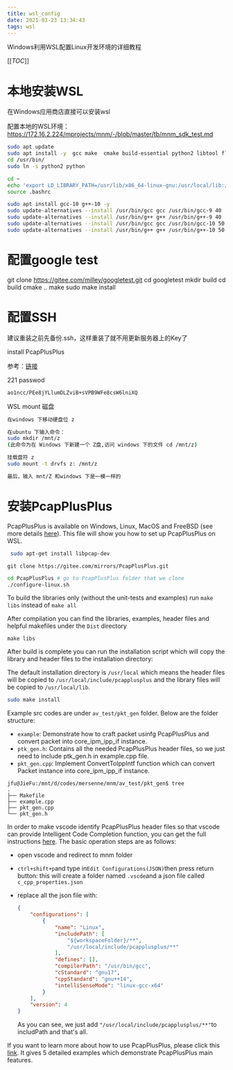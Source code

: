```yaml
---
title: wsl_config
date: 2021-03-23 13:34:43
tags: wsl
---
```




Windows利用WSL配置Linux开发环境的详细教程

[[_TOC_]]

<!--more-->

# 本地安装WSL

在Windows应用商店直接可以安装wsl

配置本地的WSL环境：https://172.16.2.224/mprojects/mnm/-/blob/master/tb/mnm_sdk_test.md

```bash
sudo apt update
sudo apt install -y  gcc make  cmake build-essential python2 libtool flex bison
cd /usr/bin/
sudo ln -s python2 python

cd ~
echo 'export LD_LIBRARY_PATH=/usr/lib/x86_64-linux-gnu:/usr/local/lib:/lib' >> .bashrc
source .bashrc

sudo apt install gcc-10 g++-10 -y
sudo update-alternatives --install /usr/bin/gcc gcc /usr/bin/gcc-9 40
sudo update-alternatives --install /usr/bin/g++ g++ /usr/bin/g++-9 40
sudo update-alternatives --install /usr/bin/gcc gcc /usr/bin/gcc-10 50
sudo update-alternatives --install /usr/bin/g++ g++ /usr/bin/g++-10 50
```



# 配置google test

git clone https://gitee.com/milley/googletest.git
cd googletest
mkdir build
cd build
cmake ..
make
sudo make install

# 配置SSH

建议重装之前先备份.ssh，这样重装了就不用更新服务器上的Key了

install PcapPlusPlus

参考：[链接](https://172.16.2.224/mprojects/mnm/-/tree/master/av_test/pkt_gen)





221 passwod

`ao1ncc/PEe8jYLlumDLZviB+sVPB9WFe8csW6lniXQ`







WSL mount 磁盘

```bash
在windows 下移动硬盘位 z

在ubuntu 下输入命令：
sudo mkdir /mnt/z
(此命令为在 Windows 下新建一个 Z盘,访问 windows 下的文件 cd /mnt/z)

挂载盘符 z
sudo mount -t drvfs z: /mnt/z

最后，输入 mnt/Z 和windows 下是一模一样的

```





# 安装PcapPlusPlus



PcapPlusPlus is available on Windows,  Linux, MacOS and FreeBSD (see more details [here](https://pcapplusplus.github.io/docs/install)). This file will show you how to set up PcapPlusPlus on WSL. 

```bash
 sudo apt-get install libpcap-dev 
```

```shell
git clone https://gitee.com/mirrors/PcapPlusPlus.git
```

``` bash
cd PcapPlusPlus # go to PcapPlusPlus folder that we clone
./configure-linux.sh
```

To build the libraries only (without the unit-tests and examples) run `make libs` instead of `make all`

After compilation you can find the libraries, examples, header files and helpful makefiles under the `Dist` directory

```shell
make libs
```

After build is complete you can run the installation script which will copy the library and header files to the installation directory:

The default installation directory is `/usr/local` which means the header files will be copied to `/usr/local/include/pcapplusplus` and the library files will be copied to `/usr/local/lib`.

```bash
sudo make install
```



Example src codes are under `av_test/pkt_gen` folder. Below are the folder structure:

- `example`: Demonstrate how to craft packet usinfg PcapPlusPlus and convert packet into core_ipm_ipp_if instance.
- `ptk_gen.h`: Contains all the needed PcapPlusPlus header files, so we just need to include ptk_gen.h in example.cpp file.
- `pkt_gen.cpp`: Implement ConvertToIppIntf function which can convert Packet instance into core_ipm_ipp_if instance.

```shell
jfu@JieFu:/mnt/d/codes/mersenne/mnm/av_test/pkt_gen$ tree
.
├── Makefile
├── example.cpp
├── pkt_gen.cpp
└── pkt_gen.h

```



In order to make vscode identify PcapPlusPlus header files so that vscode can provide Intelligent Code Completion function, you can get the full instructions [here](https://www.cnblogs.com/hubery/p/7375215.html). The basic operation steps are as follows:

- open vscode and redirect to mnm folder

- `ctrl+shift+p`and type in`Edit Configurations(JSON)`then press return button: this will create a folder named `.vscde`and a json file called `c_cpp_properties.json`

- replace all the json file with:

  ```json
  {
      "configurations": [
          {
              "name": "Linux",
              "includePath": [
                  "${workspaceFolder}/**",
                  "/usr/local/include/pcapplusplus/**"
              ],
              "defines": [],
              "compilerPath": "/usr/bin/gcc",
              "cStandard": "gnu17",
              "cppStandard": "gnu++14",
              "intelliSenseMode": "linux-gcc-x64"
          }
      ],
      "version": 4
  }
  ```

  As you can see, we just add `"/usr/local/include/pcapplusplus/**"`to includPath and that's all.

If you want to learn more about how to use PcapPlusPlus, please click this [link](https://pcapplusplus.github.io/docs/tutorials). It gives 5 detailed examples which demonstrate PcapPlusPlus main features.